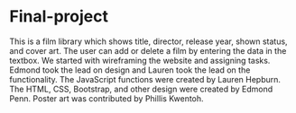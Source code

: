 # Final-project

This is a film library which shows title, director, release year, shown status, and cover art.  The user can add or delete a film by entering the data in the textbox.  We started with wireframing the website and assigning tasks.  Edmond took the lead on design and Lauren took the lead on the functionality.  The JavaScript functions were created by Lauren Hepburn.  The HTML, CSS, Bootstrap, and other design  were created by Edmond Penn. Poster art was contributed by Phillis Kwentoh. 
